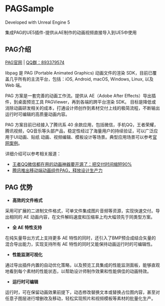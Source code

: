 # PAGSample

Developed with Unreal Engine 5

集成PAG的UE5插件-提供从AE制作的动画视频直接导入到UE5中使用


## PAG介绍

[PAG官网](https://pag.io)
| [QQ群：893379574](https://qm.qq.com/cgi-bin/qm/qr?k=Wa65DTnEKo2hnPsvY-1EgJOF8tvKQ-ZT&jump_from=webapi)

libpag 是 PAG (Portable Animated Graphics) 动画文件的渲染 SDK，目前已覆盖几乎所有的主流平台，包括：iOS, Android, macOS,
Windows, Linux, 以及 Web 端。

PAG 方案是一套完善的动画工作流。提供从 AE（Adobe After Effects）导出插件，到桌面预览工具 PAGViewer，再到各端的跨平台渲染 SDK。
目标是降低或消除动画研发相关的成本，打通设计师创作到素材交付上线的极简流程，不断输出运行时可编辑的高质量动画内容。

PAG 方案目前已经接入了腾讯系 40 余款应用，包括微信，手机QQ，王者荣耀，腾讯视频，QQ音乐等头部产品，稳定性经过了海量用户的持续验证，可以广泛应用于UI动画、贴纸
动画、视频编辑、模板设计等场景。典型应用场景可以参考[官网案例](https://pag.io/case.html)。

详细介绍可以参考相关报道：
 
 - [王者QQ微信都在用的动画神器要开源了：把交付时间缩短90%](https://mp.weixin.qq.com/s/a8-yOp8h5LiFGKSdLE_toA)
 - [腾讯推出移动端动画组件PAG，释放设计生产力](https://mp.weixin.qq.com/s/STxOMV2lqGdGu-9mBkAz_A)

## PAG 优势

- **高效的文件格式**

采用可扩展的二进制文件格式，可单文件集成图片音频等资源，实现快速交付。导出相同的 AE 动画内容，在文件解码速度和压缩率上均大幅领先于同类型方案。

- **全 AE 特性支持**

在纯矢量导出方式上支持更多 AE 特性的同时，还引入了BMP预合成结合矢量的混合导出能力，实现支持所有 AE 特性的同时又能保持动画运行时的可编辑性。

- **性能监测可视化**

通过导出插件内置的自动优化策略，以及预览工具集成的性能监测面板，能够直观地看到每个素材的性能状态，以帮助设计师制作效果和性能俱佳的动画特效。

- **运行时可编辑**

运行时，可在保留动画效果前提下，动态修改替换文本或替换占位图内容，甚至对任意子图层进行增删改及移动，轻松实现照片和视频模板等素材的批量化生产。


